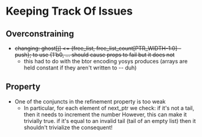 # Keeping Track Of Issues

## Overconstraining
* ~~changing: ghost[j] <= {free_list, free_list_count[PTR_WIDTH-1:0] - push}; to use {1'b0, ... should cause props to fail but it does not~~
  * this had to do with the btor encoding yosys produces (arrays are held constant if they aren't written to -- duh)

## Property
* One of the conjuncts in the refinement property is too weak
  * In particular, for each element of next_ptr we check:
    if it's not a tail, then it needs to increment the number
    However, this can make it trivially true. if it's equal to an invalid tail (tail of an empty list) then it shouldn't trivialize the consequent!

